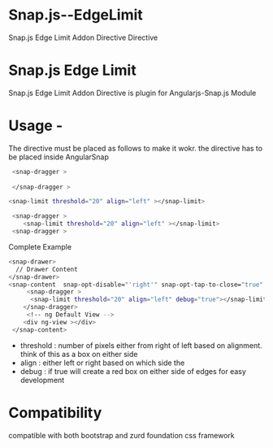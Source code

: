 # Snap.js--EdgeLimit
Snap.js  Edge Limit  Addon Directive Directive 


# Snap.js Edge Limit

Snap.js Edge Limit Addon Directive is plugin for Angularjs-Snap.js Module 

# Usage -
The directive must be placed as follows to make it wokr. the directive has to be placed inside AngularSnap 
```sh
 <snap-dragger >
 
 </snap-dragger >


```

```sh
<snap-limit threshold="20" align="left" ></snap-limit> 

```



```sh
 <snap-dragger >
    <snap-limit threshold="20" align="left" ></snap-limit> 
 <snap-dragger >

```

Complete Example

```sh
<snap-drawer>
  // Drawer Content      
</snap-drawer>
<snap-content  snap-opt-disable="'right'" snap-opt-tap-to-close="true" >
     <snap-dragger >
      <snap-limit threshold="20" align="left" debug="true"></snap-limit> 
    </snap-dragger>
     <!-- ng Default View -->
    <div ng-view ></div> 
 </snap-content>

```





 - threshold : number of pixels either from right of left based on alignment. think of this as a box on either side
 - align : either left or right based on which side the 
  - debug : if true will create a red box on either side of edges for easy development


# Compatibility
   compatible with both bootstrap and zurd foundation css framework
